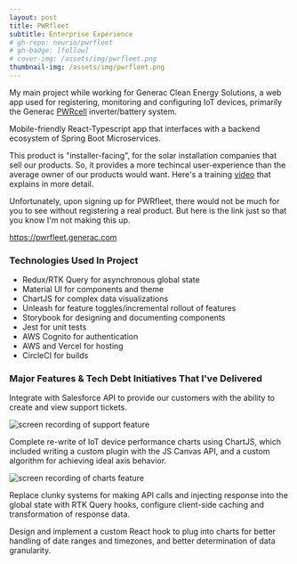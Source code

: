 ```yaml
---
layout: post
title: PWRfleet
subtitle: Enterprise Experience
# gh-repo: neurio/pwrfleet
# gh-badge: [follow]
# cover-img: /assets/img/pwrfleet.png
thumbnail-img: /assets/img/pwrfleet.png
---
```

My main project while working for Generac Clean Energy Solutions, a web app used for registering, monitoring and configuring IoT devices, primarily the Generac <a href="https://www.generac.com/all-products/clean-energy/pwrcell" target="_blank">PWRcell</a> inverter/battery system.

Mobile-friendly React-Typescript app that interfaces with a backend ecosystem of Spring Boot Microservices.

This product is "installer-facing", for the solar installation companies that sell our products. So, it provides a more techincal user-experience than the average owner of our products would want. Here's a training <a href="https://www.youtube.com/watch?v=S6dy-u11LYs" target="_blank">video</a> that explains in more detail.

Unfortunately, upon signing up for PWRfleet, there would not be much for you to see without registering a real product. But here is the link just so that you know I'm not making this up.

<a href="https://pwrfleet.generac.com" target="_blank">https://pwrfleet.generac.com</a>

### Technologies Used In Project

- Redux/RTK Query for asynchronous global state
- Material UI for components and theme
- ChartJS for complex data visualizations
- Unleash for feature toggles/incremental rollout of features
- Storybook for designing and documenting components
- Jest for unit tests
- AWS Cognito for authentication
- AWS and Vercel for hosting
- CircleCI for builds

### Major Features & Tech Debt Initiatives That I've Delivered

Integrate with Salesforce API to provide our customers with the ability to create and view support tickets.

<img src="{{ '/assets/img/pwrfleet-support.gif' }}" alt="screen recording of support feature"/>

Complete re-write of IoT device performance charts using ChartJS, which included writing a custom plugin with the JS Canvas API, and a custom algorithm for achieving ideal axis behavior.

<img src="{{ '/assets/img/pwrfleet-charts.gif' }}" alt="screen recording of charts feature"/>

Replace clunky systems for making API calls and injecting response into the global state with RTK Query hooks, configure client-side caching and transformation of response data.

Design and implement a custom React hook to plug into charts for better handling of date ranges and timezones, and better determination of data granularity.

